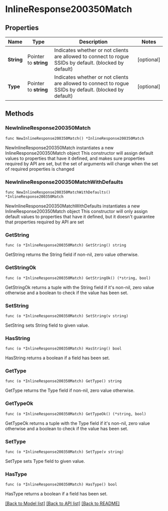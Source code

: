 # InlineResponse200350Match

## Properties

Name | Type | Description | Notes
------------ | ------------- | ------------- | -------------
**String** | Pointer to **string** | Indicates whether or not clients are allowed to        connect to rogue SSIDs by default. (blocked by default) | [optional] 
**Type** | Pointer to **string** | Indicates whether or not clients are allowed to        connect to rogue SSIDs by default. (blocked by default) | [optional] 

## Methods

### NewInlineResponse200350Match

`func NewInlineResponse200350Match() *InlineResponse200350Match`

NewInlineResponse200350Match instantiates a new InlineResponse200350Match object
This constructor will assign default values to properties that have it defined,
and makes sure properties required by API are set, but the set of arguments
will change when the set of required properties is changed

### NewInlineResponse200350MatchWithDefaults

`func NewInlineResponse200350MatchWithDefaults() *InlineResponse200350Match`

NewInlineResponse200350MatchWithDefaults instantiates a new InlineResponse200350Match object
This constructor will only assign default values to properties that have it defined,
but it doesn't guarantee that properties required by API are set

### GetString

`func (o *InlineResponse200350Match) GetString() string`

GetString returns the String field if non-nil, zero value otherwise.

### GetStringOk

`func (o *InlineResponse200350Match) GetStringOk() (*string, bool)`

GetStringOk returns a tuple with the String field if it's non-nil, zero value otherwise
and a boolean to check if the value has been set.

### SetString

`func (o *InlineResponse200350Match) SetString(v string)`

SetString sets String field to given value.

### HasString

`func (o *InlineResponse200350Match) HasString() bool`

HasString returns a boolean if a field has been set.

### GetType

`func (o *InlineResponse200350Match) GetType() string`

GetType returns the Type field if non-nil, zero value otherwise.

### GetTypeOk

`func (o *InlineResponse200350Match) GetTypeOk() (*string, bool)`

GetTypeOk returns a tuple with the Type field if it's non-nil, zero value otherwise
and a boolean to check if the value has been set.

### SetType

`func (o *InlineResponse200350Match) SetType(v string)`

SetType sets Type field to given value.

### HasType

`func (o *InlineResponse200350Match) HasType() bool`

HasType returns a boolean if a field has been set.


[[Back to Model list]](../README.md#documentation-for-models) [[Back to API list]](../README.md#documentation-for-api-endpoints) [[Back to README]](../README.md)


